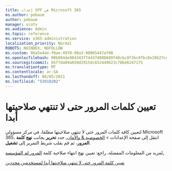 ```yaml
---
title: إعداد SPF في Microsoft 365
ms.author: pebaum
author: pebaum
manager: scotv
ms.audience: Admin
ms.topic: reference
ms.service: o365-administration
localization_priority: Normal
ROBOTS: NOINDEX, NOFOLLOW
ms.custom: 0ba5e44e-f0ae-4978-98a3-90065447af08
ms.openlocfilehash: 00b884de904343f74437d808689f48cbc0f3bc8fbc8e19b27cebd1e2a68fdd71
ms.sourcegitcommit: b5f7da89a650d2915dc652449623c78be6247175
ms.translationtype: MT
ms.contentlocale: ar-SA
ms.lasthandoff: 08/05/2021
ms.locfileid: "53918202"
---
```

# <a name="set-passwords-to-never-expire"></a>تعيين كلمات المرور حتى لا تنتهي صلاحيتها أبدا 

لتعيين كافة كلمات المرور حتى لا تنتهي صلاحيتها مطلقا، في مركز مسؤولي Microsoft 365، انتقل إلى صفحة الإعدادات  >  [الخصوصية &amp; والأمان.](https://portal.office.com/adminportal/home#/settings/security) حدد **تحرير** بجانب **نهج كلمة المرور**، ثم قم بقلب شريط التمرير إلى **تشغيل**.
  
لمزيد من المعلومات المفصلة، راجع: تعيين نهج انتهاء صلاحية كلمة [المرور لم المؤسسة.](https://docs.microsoft.com/microsoft-365/admin/manage/set-password-expiration-policy)
  
[تعيين كلمة المرور حتى لا تنتهي صلاحيتها أبدا لمستخدمين محددين](https://docs.microsoft.com/microsoft-365/admin/add-users/set-password-to-never-expire)
  
